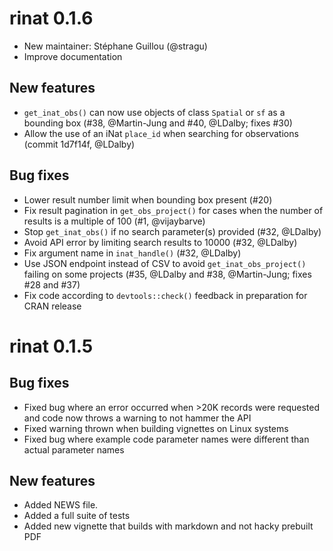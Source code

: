 # rinat 0.1.6

* New maintainer: Stéphane Guillou (@stragu)
* Improve documentation

## New features

* `get_inat_obs()` can now use objects of class `Spatial` or `sf` as a bounding box (#38, @Martin-Jung and #40, @LDalby; fixes #30)
* Allow the use of an iNat `place_id` when searching for observations (commit 1d7f14f, @LDalby)

## Bug fixes

* Lower result number limit when bounding box present (#20)
* Fix result pagination in `get_obs_project()` for cases when the number of results is a multiple of 100 (#1, @vijaybarve)
* Stop `get_inat_obs()` if no search parameter(s) provided (#32, @LDalby)
* Avoid API error by limiting search results to 10000 (#32, @LDalby)
* Fix argument name in `inat_handle()` (#32, @LDalby)
* Use JSON endpoint instead of CSV to avoid `get_inat_obs_project()` failing on some projects (#35, @LDalby and #38, @Martin-Jung; fixes #28 and #37)
* Fix code according to `devtools::check()` feedback in preparation for CRAN release

# rinat 0.1.5

## Bug fixes

* Fixed bug where an error occurred when >20K records were requested and code now throws a warning to not hammer the API
* Fixed warning thrown when building vignettes on Linux systems
* Fixed bug where example code parameter names were different than actual parameter names

## New features

* Added NEWS file.
* Added a full suite of tests
* Added new vignette that builds with markdown and not hacky prebuilt PDF